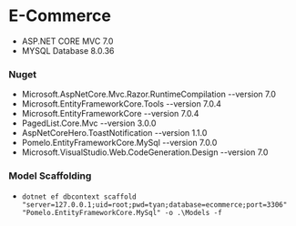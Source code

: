 # E-Commerce

- ASP.NET CORE MVC 7.0
- MYSQL Database 8.0.36

### Nuget
- Microsoft.AspNetCore.Mvc.Razor.RuntimeCompilation --version 7.0
- Microsoft.EntityFrameworkCore.Tools --version 7.0.4
- Microsoft.EntityFrameworkCore --version 7.0.4
- PagedList.Core.Mvc --version 3.0.0
- AspNetCoreHero.ToastNotification --version 1.1.0
- Pomelo.EntityFrameworkCore.MySql --version 7.0.0
- Microsoft.VisualStudio.Web.CodeGeneration.Design --version 7.0

### Model Scaffolding
- `dotnet ef dbcontext scaffold "server=127.0.0.1;uid=root;pwd=tyan;database=ecommerce;port=3306" "Pomelo.EntityFrameworkCore.MySql" -o .\Models -f`